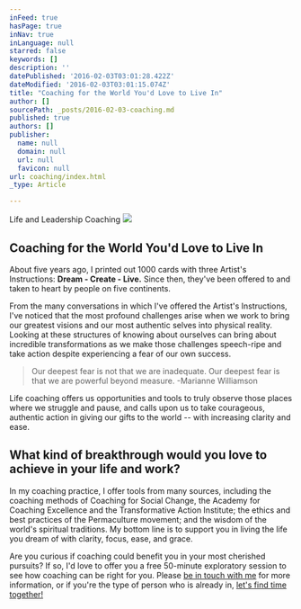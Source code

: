 ```yaml
---
inFeed: true
hasPage: true
inNav: true
inLanguage: null
starred: false
keywords: []
description: ''
datePublished: '2016-02-03T03:01:28.422Z'
dateModified: '2016-02-03T03:01:15.074Z'
title: "Coaching for the World You'd Love to Live In"
author: []
sourcePath: _posts/2016-02-03-coaching.md
published: true
authors: []
publisher:
  name: null
  domain: null
  url: null
  favicon: null
url: coaching/index.html
_type: Article

---
```

Life and Leadership Coaching
![](https://the-grid-user-content.s3-us-west-2.amazonaws.com/9ce40c7e-d343-4d00-9ab7-a2ab91b8cd0b.jpg)

## Coaching for the World You'd Love to Live In

About five years ago, I printed out 1000 cards with three Artist's Instructions: **Dream - Create - Live.** Since then, they've been offered to and taken to heart by people on five continents.

From the many conversations in which I've offered the Artist's Instructions, I've noticed that the most profound challenges arise when we work to bring our greatest visions and our most authentic selves into physical reality. Looking at these structures of knowing about ourselves can bring about incredible transformations as we make those challenges speech-ripe and take action despite experiencing a fear of our own success.

> Our deepest fear is not that we are inadequate. Our deepest fear is that we are powerful beyond measure. -Marianne Williamson 

Life coaching offers us opportunities and tools to truly observe those places where we struggle and pause, and calls upon us to take courageous, authentic action in giving our gifts to the world -- with increasing clarity and ease.

## What kind of breakthrough would you love to achieve in your life and work?

In my coaching practice, I offer tools from many sources, including the coaching methods of Coaching for Social Change, the Academy for Coaching Excellence and the Transformative Action Institute; the ethics and best practices of the Permaculture movement; and the wisdom of the world's spiritual traditions. My bottom line is to support you in living the life you dream of with clarity, focus, ease, and grace.

Are you curious if coaching could benefit you in your most cherished pursuits? If so, I'd love to offer you a free 50-minute exploratory session to see how coaching can be right for you. Please [be in touch with me][0] for more information, or if you're the type of person who is already in, [let's find time together!][1]

[0]: mailto:1dream2create@gmail.com
[1]: https://1dream2create.wordpress.com/2015/03/13/schedule/